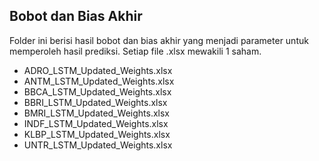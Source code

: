 ## Bobot dan Bias Akhir

Folder ini berisi hasil bobot dan bias akhir yang menjadi parameter untuk memperoleh hasil prediksi. Setiap file .xlsx mewakili 1 saham.

- ADRO_LSTM_Updated_Weights.xlsx
- ANTM_LSTM_Updated_Weights.xlsx
- BBCA_LSTM_Updated_Weights.xlsx
- BBRI_LSTM_Updated_Weights.xlsx
- BMRI_LSTM_Updated_Weights.xlsx
- INDF_LSTM_Updated_Weights.xlsx
- KLBP_LSTM_Updated_Weights.xlsx
- UNTR_LSTM_Updated_Weights.xlsx
